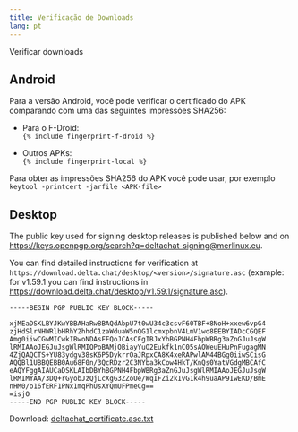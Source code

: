 ```yaml
---
title: Verificação de Downloads
lang: pt
---
```


Verificar downloads

## Android

Para a versão Android, você pode verificar o certificado do APK comparando com uma das seguintes impressões SHA256:  

* Para o F-Droid:  
  `{% include fingerprint-f-droid %}`

* Outros APKs:  
  `{% include fingerprint-local %}`

Para obter as impressões SHA256 do APK você pode usar, por exemplo 
`keytool -printcert -jarfile <APK-file>`

## Desktop

The public key used for signing desktop releases is published below and on <https://keys.openpgp.org/search?q=deltachat-signing@merlinux.eu>.

You can find detailed instructions for verification at `https://download.delta.chat/desktop/<version>/signature.asc` (example: for v1.59.1 you can find instructions in <https://download.delta.chat/desktop/v1.59.1/signature.asc>).

```
-----BEGIN PGP PUBLIC KEY BLOCK-----

xjMEaDSKLBYJKwYBBAHaRw8BAQdAbpU7t0wU34c3csvF60TBF+8NoH+xxew6vpG4
zjHdSlrNHWRlbHRhY2hhdC1zaWduaW5nQG1lcmxpbnV4LmV1wo8EEBYIADcCGQEF
Amg0iiwCGwMICwkIBwoNDAsFFQoJCAsCFgIBJxYhBGPNH4FbpWBRg3aZnGJuJsgW
lRMIAAoJEGJuJsgWlRMIQPoBAMjOBiayYuO2Eukfk1nC05sAOWeuEHuPnFugagMN
4ZjQAQCTS+YU83ydgv38sK6P5DykrrOaJRpxCA8K4xeRAPwlAM44BGg0iiwSCisG
AQQBl1UBBQEBB0Au68F0n/3QcRDzr2C3NYba3kCow4HkT/KnQs0YatVGdgMBCAfC
eAQYFggAIAUCaDSKLAIbDBYhBGPNH4FbpWBRg3aZnGJuJsgWlRMIAAoJEGJuJsgW
lRMIMYAA/3DQ+rGyobJzQjLcXgG3ZZoUe/WqIFZi2kIvG1k4h9uaAP9IwEKD/BmE
nHM0/o16fERF1PNx1mqPhUsXYQmUFPmeCg==
=isjO
-----END PGP PUBLIC KEY BLOCK-----
```

Download: [deltachat_certificate.asc.txt](../assets/deltachat_certificate.asc.txt)